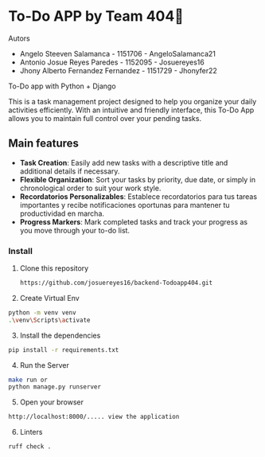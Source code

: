 <h1>To-Do APP by Team 404📝 </h1>

Autors

- Angelo Steeven Salamanca - 1151706 - AngeloSalamanca21 <br>
- Antonio Josue Reyes Paredes - 1152095 - Josuereyes16 <br>
- Jhony Alberto Fernandez Fernandez - 1151729 - Jhonyfer22 <br>

<p>To-Do app with Python + Django</p>

This is a task management project designed to help you organize your daily activities efficiently. With an intuitive and friendly interface, this To-Do App allows you to maintain full control over your pending tasks.

## Main features

- **Task Creation**: Easily add new tasks with a descriptive title and additional details if necessary.
- **Flexible Organization**: Sort your tasks by priority, due date, or simply in chronological order to suit your work style.
- **Recordatorios Personalizables**: Establece recordatorios para tus tareas importantes y recibe notificaciones oportunas para mantener tu productividad en marcha.
- **Progress Markers**: Mark completed tasks and track your progress as you move through your to-do list.

### Install

1. Clone this repository

   ```sh
   https://github.com/josuereyes16/backend-Todoapp404.git
   ```
2. Create Virtual Env

```bash
python -m venv venv
.\venv\Scripts\activate 
```
3. Install the dependencies

```bash
pip install -r requirements.txt
```
4. Run the Server

```bash
make run or 
python manage.py runserver
```
5. Open your browser  
```bash
http://localhost:8000/..... view the application
```

6. Linters

```bash
ruff check .
```


